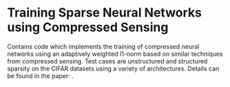 # Training Sparse Neural Networks using Compressed Sensing

Contains code which implements the training of compressed neural networks
using an adaptively weighted l1-norm based on similar techniques from compressed
sensing. Test cases are unstructured and structured sparsity on the CIFAR datasets
using a variety of architectures. Details can be found in the paper: .

